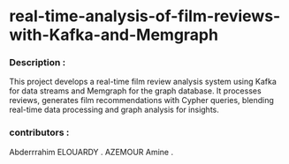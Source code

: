 # real-time-analysis-of-film-reviews-with-Kafka-and-Memgraph


### Description :

This project develops a real-time film review analysis system using Kafka for data streams and Memgraph for the graph database. It processes reviews, generates film recommendations with Cypher queries, blending real-time data processing and graph analysis for insights.

### contributors :

Abderrrahim ELOUARDY .
AZEMOUR Amine .
